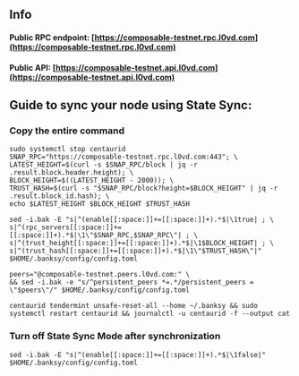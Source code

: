 ## Info
#### Public RPC endpoint: [https://composable-testnet.rpc.l0vd.com](https://composable-testnet.rpc.l0vd.com)
#### Public API: [https://composable-testnet.api.l0vd.com](https://composable-testnet.api.l0vd.com)

## Guide to sync your node using State Sync:

### Copy the entire command
```
sudo systemctl stop centaurid
SNAP_RPC="https://composable-testnet.rpc.l0vd.com:443"; \
LATEST_HEIGHT=$(curl -s $SNAP_RPC/block | jq -r .result.block.header.height); \
BLOCK_HEIGHT=$((LATEST_HEIGHT - 2000)); \
TRUST_HASH=$(curl -s "$SNAP_RPC/block?height=$BLOCK_HEIGHT" | jq -r .result.block_id.hash); \
echo $LATEST_HEIGHT $BLOCK_HEIGHT $TRUST_HASH

sed -i.bak -E "s|^(enable[[:space:]]+=[[:space:]]+).*$|\1true| ; \
s|^(rpc_servers[[:space:]]+=[[:space:]]+).*$|\1\"$SNAP_RPC,$SNAP_RPC\"| ; \
s|^(trust_height[[:space:]]+=[[:space:]]+).*$|\1$BLOCK_HEIGHT| ; \
s|^(trust_hash[[:space:]]+=[[:space:]]+).*$|\1\"$TRUST_HASH\"|" $HOME/.banksy/config/config.toml

peers="@composable-testnet.peers.l0vd.com:" \
&& sed -i.bak -e "s/^persistent_peers *=.*/persistent_peers = \"$peers\"/" $HOME/.banksy/config/config.toml 

centaurid tendermint unsafe-reset-all --home ~/.banksy && sudo systemctl restart centaurid && journalctl -u centaurid -f --output cat
```

### Turn off State Sync Mode after synchronization
```
sed -i.bak -E "s|^(enable[[:space:]]+=[[:space:]]+).*$|\1false|" $HOME/.banksy/config/config.toml
```